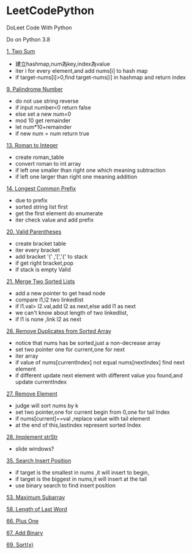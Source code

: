 # LeetCodePython
DoLeet Code With Python

Do on Python 3.8

[1. Two Sum](src/TwoSum.py)

* 建立hashmap,num為key,index為value
* iter i for every element,and add nums[i] to hash map
* if target-nums[i]>0,find target-nums[i] in hashmap and return index

[9. Palindrome Number](src/PalindromeNumber.py)
* do not use string reverse
* if input number<0 return false
* else set a new num=0
* mod 10 get remainder
* let num*10+remainder
* if new num = num return true


[13. Roman to Integer](src/RomantoInteger.py)

* create roman_table
* convert roman to int array
* if left one smaller than right one which meaning subtraction
* if left one larger than right one meaning addition

[14. Longest Common Prefix](src/LongestCommonPrefix.py)

* due to prefix 
* sorted string list first
* get the first element do enumerate
* iter check value and add prefix

[20. Valid Parentheses](src/ValidParentheses.py)

* create bracket table
* iter every bracket
* add bracket '(' ,'[','{' to stack
* if get right bracket,pop
* if stack is empty Valid

[21. Merge Two Sorted Lists](src/MergeTwoSortedLists.py)

* add a new pointer to get head node
* compare l1,l2 two linkedlist
* if l1.val> l2.val,add l2 as next,else add l1 as next
* we can't know about length of two linkedlist,
* if l1 is none ,link l2 as next

[26. Remove Duplicates from Sorted Array](src/RemoveDuplicatesfromSortedArray.py)

* notice that nums has be sorted,just a non-decrease array
* set two pointer one for current,one for next
* iter array 
* if value of nums[currentIndex] not equal nums[nextIndex] find next element
* if different update next element with different value you found,and update currentIndex

[27. Remove Element](src/RemoveElement.py)

* judge will sort nums by k
* set two pointer,one for current begin from 0,one for tail Index
* if nums[current]==val ,replace value with tail element
* at the end of this,lastindex represent sorted Index

[28. Implement strStr](src/ImplementstrStr.py)

* slide windows?

[35. Search Insert Position](src/SearchInsertPosition.py)

* if target is the smallest in nums ,it will insert to begin,
* if target is the biggest in nums,it will insert at the tail
* use binary search to find insert position

[53. Maximum Subarray](src/MaximumSubarray.py)

[58. Length of Last Word](src/LengthofLastWord.py)

[66. Plus One](src/PlusOne.py)

[67. Add Binary](src/AddBinary.py)

[69. Sqrt(x)](src/Sqrt.py)